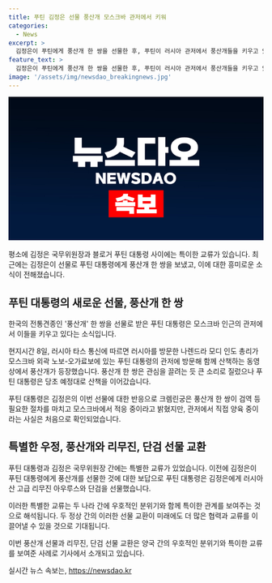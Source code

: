 ```yaml
---
title: 푸틴 김정은 선물 풍산개 모스크바 관저에서 키워
categories:
  - News
excerpt: >
  김정은이 푸틴에게 풍산개 한 쌍을 선물한 후, 푸틴이 러시아 관저에서 풍산개들을 키우고 있음이 확인되었다. 푸틴의 관저에서 산책하는 동영상 속에 등장한 풍산개들은 관심을 끌며 큰 소리로 짖었지만, 푸틴은 동물들에게 다가가지 않고 산책을 이어갔다. 이는 푸틴이 김정은으로부터 받은 선물을 소중히 가꾸고 있는 증거로 볼 수 있다. 이번에 확인된 풍산개들의 양육은 이례적이며, 푸틴이 김정은에게 러시아산 고급 리무진과 단검을 선물한 것과 대조적이다.
feature_text: >
  김정은이 푸틴에게 풍산개 한 쌍을 선물한 후, 푸틴이 러시아 관저에서 풍산개들을 키우고 있음이 확인되었다. 푸틴의 관저에서 산책하는 동영상 속에 등장한 풍산개들은 관심을 끌며 큰 소리로 짖었지만, 푸틴은 동물들에게 다가가지 않고 산책을 이어갔다. 이는 푸틴이 김정은으로부터 받은 선물을 소중히 가꾸고 있는 증거로 볼 수 있다. 이번에 확인된 풍산개들의 양육은 이례적이며, 푸틴이 김정은에게 러시아산 고급 리무진과 단검을 선물한 것과 대조적이다.
image: '/assets/img/newsdao_breakingnews.jpg'
---
```


<p><img src="/assets/img/newsdao_breakingnews.jpg" alt="implanttips 속보" /></p>

<p>평소에 김정은 국무위원장과 블로거 푸틴 대통령 사이에는 특이한 교류가 있습니다. 최근에는 김정은이 선물로 푸틴 대통령에게 풍산개 한 쌍을 보냈고, 이에 대한 흥미로운 소식이 전해졌습니다.</p>

<h2 data-ke-size="size26">푸틴 대통령의 새로운 선물, 풍산개 한 쌍</h2>

<p>한국의 전통견종인 '풍산개' 한 쌍을 선물로 받은 푸틴 대통령은 모스크바 인근의 관저에서 이들을 키우고 있다는 소식입니다.</p>

<p data-ke-size="size16">현지시간 8일, 러시아 타스 통신에 따르면 러시아를 방문한 나렌드라 모디 인도 총리가 모스크바 외곽 노보-오가료보에 있는 푸틴 대통령의 관저에 방문해 함께 산책하는 동영상에서 풍산개가 등장했습니다. 풍산개 한 쌍은 관심을 끌려는 듯 큰 소리로 질렀으나 푸틴 대통령은 당초 예정대로 산책을 이어갔습니다.</p>

<p>푸틴 대통령은 김정은의 이번 선물에 대한 반응으로 크렘린궁은 풍산개 한 쌍이 검역 등 필요한 절차를 마치고 모스크바에서 적응 중이라고 밝혔지만, 관저에서 직접 양육 중이라는 사실은 처음으로 확인되었습니다.</p>

<h2 data-ke-size="size26">특별한 우정, 풍산개와 리무진, 단검 선물 교환</h2>

<p>푸틴 대통령과 김정은 국무위원장 간에는 특별한 교류가 있었습니다. 이전에 김정은이 푸틴 대통령에게 풍산개를 선물한 것에 대한 보답으로 푸틴 대통령은 김정은에게 러시아산 고급 리무진 아우루스와 단검을 선물했습니다.</p>

<p>이러한 특별한 교류는 두 나라 간에 우호적인 분위기와 함께 특이한 관계를 보여주는 것으로 해석됩니다. 두 정상 간의 이러한 선물 교환이 미래에도 더 많은 협력과 교류를 이끌어낼 수 있을 것으로 기대됩니다.</p>

<p>이번 풍산개 선물과 리무진, 단검 선물 교환은 양국 간의 우호적인 분위기와 특이한 교류를 보여준 사례로 기사에서 소개되고 있습니다.</p>
실시간 뉴스 속보는, <a href="https://newsdao.kr" rel="dofollow">https://newsdao.kr</a>


